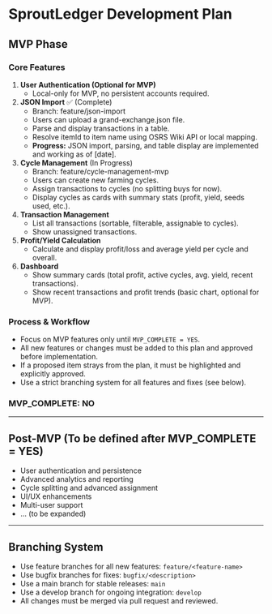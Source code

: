 # SproutLedger Development Plan

## MVP Phase

### Core Features
1. **User Authentication (Optional for MVP)**
   - Local-only for MVP, no persistent accounts required.
2. **JSON Import** ✅ (Complete)
   - Branch: feature/json-import
   - Users can upload a grand-exchange.json file.
   - Parse and display transactions in a table.
   - Resolve itemId to item name using OSRS Wiki API or local mapping.
   - **Progress:** JSON import, parsing, and table display are implemented and working as of [date].
3. **Cycle Management** (In Progress)
   - Branch: feature/cycle-management-mvp
   - Users can create new farming cycles.
   - Assign transactions to cycles (no splitting buys for now).
   - Display cycles as cards with summary stats (profit, yield, seeds used, etc.).
4. **Transaction Management**
   - List all transactions (sortable, filterable, assignable to cycles).
   - Show unassigned transactions.
5. **Profit/Yield Calculation**
   - Calculate and display profit/loss and average yield per cycle and overall.
6. **Dashboard**
   - Show summary cards (total profit, active cycles, avg. yield, recent transactions).
   - Show recent transactions and profit trends (basic chart, optional for MVP).

### Process & Workflow
- Focus on MVP features only until `MVP_COMPLETE = YES`.
- All new features or changes must be added to this plan and approved before implementation.
- If a proposed item strays from the plan, it must be highlighted and explicitly approved.
- Use a strict branching system for all features and fixes (see below).

### MVP_COMPLETE: NO

---

## Post-MVP (To be defined after MVP_COMPLETE = YES)
- User authentication and persistence
- Advanced analytics and reporting
- Cycle splitting and advanced assignment
- UI/UX enhancements
- Multi-user support
- ... (to be expanded)

---

## Branching System
- Use feature branches for all new features: `feature/<feature-name>`
- Use bugfix branches for fixes: `bugfix/<description>`
- Use a main branch for stable releases: `main`
- Use a develop branch for ongoing integration: `develop`
- All changes must be merged via pull request and reviewed. 